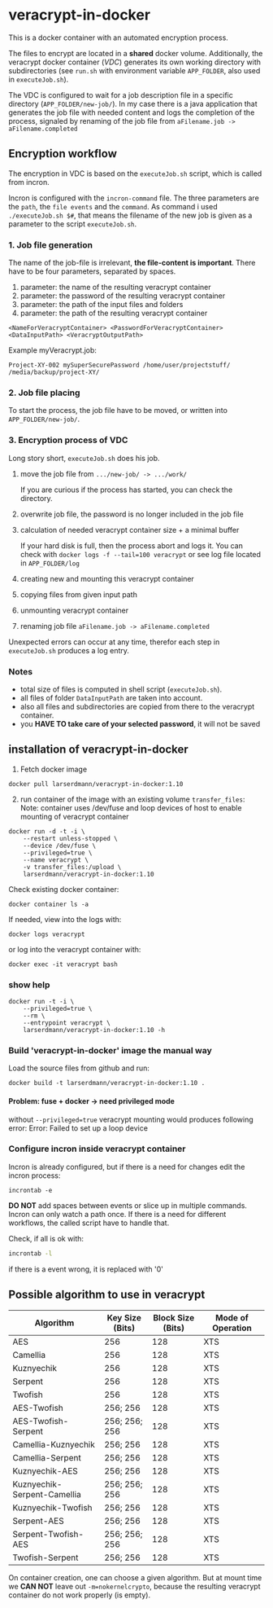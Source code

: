 # veracrypt-in-docker

This is a docker container with an automated encryption process.

The files to encrypt are located in a **shared** docker volume. 
Additionally, the veracrypt docker container (*VDC*) generates its own working directory with subdirectories
(see `run.sh` with environment variable `APP_FOLDER`, also used in `executeJob.sh`).

The VDC is configured to wait for a job description file in a specific directory (`APP_FOLDER/new-job/`).
In my case there is a java application that generates the job file with needed content 
and logs the completion of the process, signaled by renaming of the job file from 
`aFilename.job -> aFilename.completed`

## Encryption workflow

The encryption in VDC is based on the `executeJob.sh` script, which is called from incron.

Incron is configured with the `incron-command` file. The three parameters are the `path`, 
the `file events` and the `command`. As command i used `./executeJob.sh $#`, 
that means the filename of the new job is given as a parameter to the script `executeJob.sh`.

### 1. Job file generation

The name of the job-file is irrelevant, **the file-content is important**.
There have to be four parameters, separated by spaces.

1. parameter: the name of the resulting veracrypt container
2. parameter: the password of the resulting veracrypt container
3. parameter: the path of the input files and folders
4. parameter: the path of the resulting veracrypt container

```
<NameForVeracryptContainer> <PasswordForVeracryptContainer> <DataInputPath> <VeracryptOutputPath>
```

Example myVeracrypt.job:
```
Project-XY-002 mySuperSecurePassword /home/user/projectstuff/ /media/backup/project-XY/
```

### 2. Job file placing

To start the process, the job file have to be moved, or written into `APP_FOLDER/new-job/`.

### 3. Encryption process of VDC

Long story short, `executeJob.sh` does his job.
1. move the job file from `.../new-job/ -> .../work/`

   If you are curious if the process has started, you can check the directory.

2. overwrite job file, the password is no longer included in the job file
3. calculation of needed veracrypt container size + a minimal buffer

   If your hard disk is full, then the process abort and logs it. 
   You can check with `docker logs -f --tail=100 veracrypt` or see 
   log file located in `APP_FOLDER/log`
   
4. creating new and mounting this veracrypt container
5. copying files from given input path
6. unmounting veracrypt container
7. renaming job file `aFilename.job -> aFilename.completed`

Unexpected errors can occur at any time, therefor each step in `executeJob.sh` 
produces a log entry. 

### Notes

* total size of files is computed in shell script (`executeJob.sh`).
* all files of folder `DataInputPath` are taken into account. 
* also all files and subdirectories are copied from there to the veracrypt container.
* you **HAVE TO take care of your selected password**, it will not be saved

## installation of veracrypt-in-docker

1. Fetch docker image
```
docker pull larserdmann/veracrypt-in-docker:1.10
```

2. run container of the image with an existing volume `transfer_files`:
Note: container uses /dev/fuse and loop devices of host to enable mounting of veracrypt container

```
docker run -d -t -i \
    --restart unless-stopped \
    --device /dev/fuse \
    --privileged=true \
    --name veracrypt \
    -v transfer_files:/upload \
    larserdmann/veracrypt-in-docker:1.10
```

Check existing docker container:
```
docker container ls -a
```

If needed, view into the logs with:
```
docker logs veracrypt
```

or log into the veracrypt container with:
```
docker exec -it veracrypt bash
``` 

### show help
```
docker run -t -i \
	--privileged=true \
	--rm \
    --entrypoint veracrypt \
	larserdmann/veracrypt-in-docker:1.10 -h
```

### Build 'veracrypt-in-docker' image the manual way

Load the source files from github and run:
```
docker build -t larserdmann/veracrypt-in-docker:1.10 .
```

#### Problem: fuse + docker -> need privileged mode

without `--privileged=true` veracrypt mounting would produces following error:
Error: Failed to set up a loop device


### Configure incron inside veracrypt container

Incron is already configured, but if there is a need for changes edit the incron process:
```
incrontab -e
```

**DO NOT** add spaces between events or slice up in multiple commands. 
Incron can only watch a path once. If there is a need for different workflows, 
the called script have to handle that.

Check, if all is ok with:

```bash
incrontab -l
```
if there is a event wrong, it is replaced with '0'


## Possible algorithm to use in veracrypt

Algorithm | Key Size (Bits) |	Block Size (Bits) | Mode of Operation
---|---|---|--- 	 	 	 	 
AES | 256 | 128 | XTS
Camellia | 256 | 128 | XTS
Kuznyechik | 256 | 128 | XTS
Serpent | 256 | 128 | XTS
Twofish	| 256 | 128 | XTS
AES-Twofish | 256; 256 | 128 | XTS
AES-Twofish-Serpent | 256; 256; 256 | 128 | XTS
Camellia-Kuznyechik | 256; 256 | 128 | XTS
Camellia-Serpent | 256; 256 | 128 | XTS
Kuznyechik-AES | 256; 256 | 128 | XTS
Kuznyechik-Serpent-Camellia | 256; 256; 256 | 128 | XTS
Kuznyechik-Twofish | 256; 256 | 128 | XTS
Serpent-AES | 256; 256 | 128 | XTS
Serpent-Twofish-AES | 256; 256; 256 | 128 | XTS
Twofish-Serpent | 256; 256 | 128 | XTS

On container creation, one can choose a given algorithm.
But at mount time we **CAN NOT** leave out `-m=nokernelcrypto`, 
because the resulting veracrypt container do not work properly (is empty). 